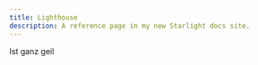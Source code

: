 ```yaml
---
title: Lighthouse
description: A reference page in my new Starlight docs site.
---
```


Ist ganz geil
